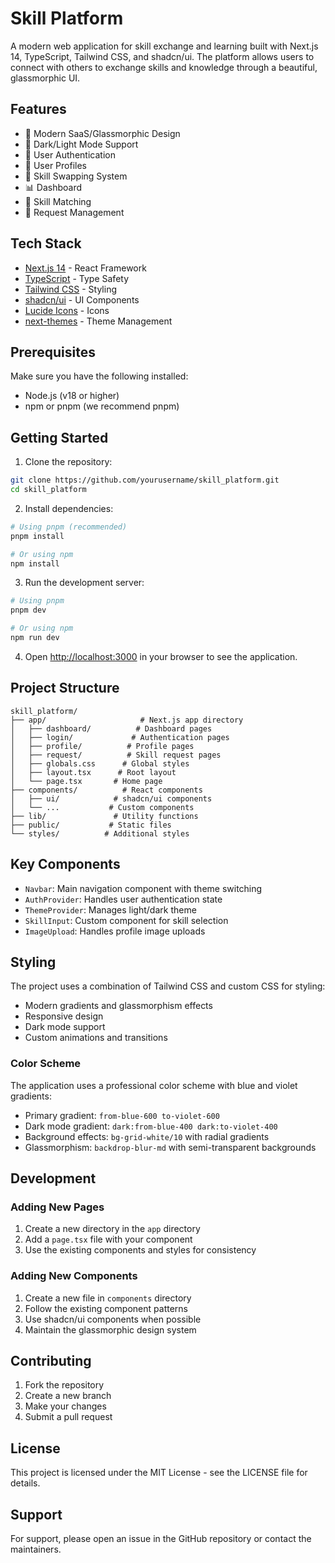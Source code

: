 # Skill Platform

A modern web application for skill exchange and learning built with Next.js 14, TypeScript, Tailwind CSS, and shadcn/ui. The platform allows users to connect with others to exchange skills and knowledge through a beautiful, glassmorphic UI.

## Features

- 🎨 Modern SaaS/Glassmorphic Design
- 🌙 Dark/Light Mode Support
- 🔐 User Authentication
- 👤 User Profiles
- 🔄 Skill Swapping System
- 📊 Dashboard
- 🎯 Skill Matching
- 💬 Request Management

## Tech Stack

- [Next.js 14](https://nextjs.org/) - React Framework
- [TypeScript](https://www.typescriptlang.org/) - Type Safety
- [Tailwind CSS](https://tailwindcss.com/) - Styling
- [shadcn/ui](https://ui.shadcn.com/) - UI Components
- [Lucide Icons](https://lucide.dev/) - Icons
- [next-themes](https://github.com/pacocoursey/next-themes) - Theme Management

## Prerequisites

Make sure you have the following installed:

- Node.js (v18 or higher)
- npm or pnpm (we recommend pnpm)

## Getting Started

1. Clone the repository:
```bash
git clone https://github.com/yourusername/skill_platform.git
cd skill_platform
```

2. Install dependencies:
```bash
# Using pnpm (recommended)
pnpm install

# Or using npm
npm install
```

3. Run the development server:
```bash
# Using pnpm
pnpm dev

# Or using npm
npm run dev
```

4. Open [http://localhost:3000](http://localhost:3000) in your browser to see the application.

## Project Structure

```
skill_platform/
├── app/                     # Next.js app directory
│   ├── dashboard/          # Dashboard pages
│   ├── login/             # Authentication pages
│   ├── profile/          # Profile pages
│   ├── request/          # Skill request pages
│   ├── globals.css      # Global styles
│   ├── layout.tsx      # Root layout
│   └── page.tsx       # Home page
├── components/          # React components
│   ├── ui/            # shadcn/ui components
│   └── ...           # Custom components
├── lib/               # Utility functions
├── public/           # Static files
└── styles/          # Additional styles
```

## Key Components

- `Navbar`: Main navigation component with theme switching
- `AuthProvider`: Handles user authentication state
- `ThemeProvider`: Manages light/dark theme
- `SkillInput`: Custom component for skill selection
- `ImageUpload`: Handles profile image uploads

## Styling

The project uses a combination of Tailwind CSS and custom CSS for styling:

- Modern gradients and glassmorphism effects
- Responsive design
- Dark mode support
- Custom animations and transitions

### Color Scheme

The application uses a professional color scheme with blue and violet gradients:

- Primary gradient: `from-blue-600 to-violet-600`
- Dark mode gradient: `dark:from-blue-400 dark:to-violet-400`
- Background effects: `bg-grid-white/10` with radial gradients
- Glassmorphism: `backdrop-blur-md` with semi-transparent backgrounds

## Development

### Adding New Pages

1. Create a new directory in the `app` directory
2. Add a `page.tsx` file with your component
3. Use the existing components and styles for consistency

### Adding New Components

1. Create a new file in `components` directory
2. Follow the existing component patterns
3. Use shadcn/ui components when possible
4. Maintain the glassmorphic design system

## Contributing

1. Fork the repository
2. Create a new branch
3. Make your changes
4. Submit a pull request

## License

This project is licensed under the MIT License - see the LICENSE file for details.

## Support

For support, please open an issue in the GitHub repository or contact the maintainers.

